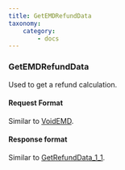 ```yaml
---
title: GetEMDRefundData
taxonomy:
    category:
        - docs
---
```


### GetEMDRefundData

Used to get a refund calculation.

#### Request Format

Similar to [VoidEMD](/avia/request/voidemd).

#### Response format

Similar to [GetRefundData\_1\_1](/avia/request/getrefunddata).